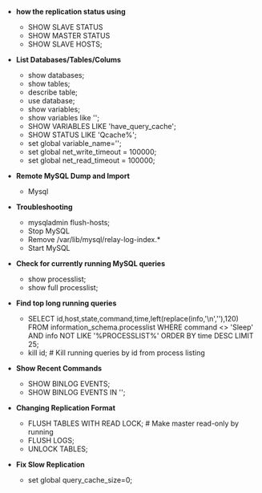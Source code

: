 
* __how the replication status using__  
    * SHOW SLAVE STATUS
    * SHOW MASTER STATUS
    * SHOW SLAVE HOSTS;  


* __List Databases/Tables/Colums__
    * show databases;
    * show tables;
    * describe table;
    * use database;
    * show variables;
    * show variables like '';
    * SHOW VARIABLES LIKE 'have_query_cache';
    * SHOW STATUS LIKE 'Qcache%';
    * set global variable_name='';
    * set global net_write_timeout = 100000;
    * set global net_read_timeout = 100000;  

 
* __Remote MySQL Dump and Import__
    * Mysql


* __Troubleshooting__
    * mysqladmin flush-hosts;
    * Stop MySQL
    * Remove /var/lib/mysql/relay-log-index.*
    * Start MySQL  
    

* __Check for currently running MySQL queries__  
    * show processlist;
    * show full processlist;  


* __Find top long running queries__
    * SELECT id,host,state,command,time,left(replace(info,'\n','<lf>'),120) FROM information_schema.processlist WHERE command <> 'Sleep' AND info NOT LIKE '%PROCESSLIST%' ORDER BY time DESC LIMIT 25; 
    * kill id;    # Kill running queries by id from process listing  


* __Show Recent Commands__
    * SHOW BINLOG EVENTS;
    * SHOW BINLOG EVENTS IN '<some bin file name>';  


* __Changing Replication Format__
    * FLUSH TABLES WITH READ LOCK; # Make master read-only by running
    * FLUSH LOGS;
    * UNLOCK TABLES;  
    

* __Fix Slow Replication__
    * set global query_cache_size=0;  
    
    
    